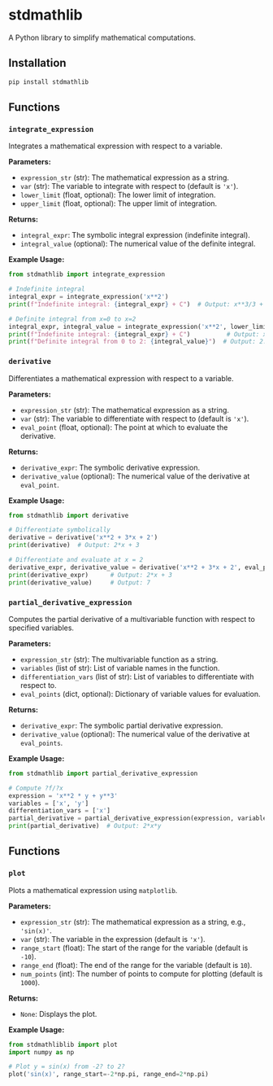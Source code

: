 # stdmathlib

A Python library to simplify mathematical computations.

## Installation

```bash
pip install stdmathlib
```

## Functions

### `integrate_expression`

Integrates a mathematical expression with respect to a variable.

**Parameters:**

- `expression_str` (str): The mathematical expression as a string.
- `var` (str): The variable to integrate with respect to (default is `'x'`).
- `lower_limit` (float, optional): The lower limit of integration.
- `upper_limit` (float, optional): The upper limit of integration.

**Returns:**

- `integral_expr`: The symbolic integral expression (indefinite integral).
- `integral_value` (optional): The numerical value of the definite integral.

**Example Usage:**

```python
from stdmathlib import integrate_expression

# Indefinite integral
integral_expr = integrate_expression('x**2')
print(f"Indefinite integral: {integral_expr} + C")  # Output: x**3/3 + C

# Definite integral from x=0 to x=2
integral_expr, integral_value = integrate_expression('x**2', lower_limit=0, upper_limit=2)
print(f"Indefinite integral: {integral_expr} + C")          # Output: x**3/3 + C
print(f"Definite integral from 0 to 2: {integral_value}")  # Output: 2.66666666666667
```

### `derivative`

Differentiates a mathematical expression with respect to a variable.

**Parameters:**

- `expression_str` (str): The mathematical expression as a string.
- `var` (str): The variable to differentiate with respect to (default is `'x'`).
- `eval_point` (float, optional): The point at which to evaluate the derivative.

**Returns:**

- `derivative_expr`: The symbolic derivative expression.
- `derivative_value` (optional): The numerical value of the derivative at `eval_point`.

**Example Usage:**

```python
from stdmathlib import derivative

# Differentiate symbolically
derivative = derivative('x**2 + 3*x + 2')
print(derivative)  # Output: 2*x + 3

# Differentiate and evaluate at x = 2
derivative_expr, derivative_value = derivative('x**2 + 3*x + 2', eval_point=2)
print(derivative_expr)      # Output: 2*x + 3
print(derivative_value)     # Output: 7
```

### `partial_derivative_expression`

Computes the partial derivative of a multivariable function with respect to specified variables.

**Parameters:**

- `expression_str` (str): The multivariable function as a string.
- `variables` (list of str): List of variable names in the function.
- `differentiation_vars` (list of str): List of variables to differentiate with respect to.
- `eval_points` (dict, optional): Dictionary of variable values for evaluation.

**Returns:**

- `derivative_expr`: The symbolic partial derivative expression.
- `derivative_value` (optional): The numerical value of the derivative at `eval_points`.

**Example Usage:**

```python
from stdmathlib import partial_derivative_expression

# Compute ?f/?x
expression = 'x**2 * y + y**3'
variables = ['x', 'y']
differentiation_vars = ['x']
partial_derivative = partial_derivative_expression(expression, variables, differentiation_vars)
print(partial_derivative)  # Output: 2*x*y
```

## Functions

### `plot`

Plots a mathematical expression using `matplotlib`.

**Parameters:**

- `expression_str` (str): The mathematical expression as a string, e.g., `'sin(x)'`.
- `var` (str): The variable in the expression (default is `'x'`).
- `range_start` (float): The start of the range for the variable (default is `-10`).
- `range_end` (float): The end of the range for the variable (default is `10`).
- `num_points` (int): The number of points to compute for plotting (default is `1000`).

**Returns:**

- `None`: Displays the plot.

**Example Usage:**

```python
from stdmathliblib import plot
import numpy as np

# Plot y = sin(x) from -2? to 2?
plot('sin(x)', range_start=-2*np.pi, range_end=2*np.pi)
```